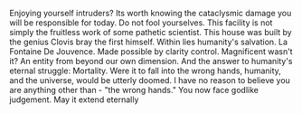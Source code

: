 Enjoying yourself intruders? Its worth knowing the cataclysmic damage you will be responsible for today. Do not fool yourselves. This facility is not simply the fruitless work of some pathetic scientist. This house was built by the genius Clovis bray the first himself. Within lies humanity's salvation. La Fontaine De Jouvence. Made possible by clarity control. Magnificent wasn't it? An entity from beyond our own dimension. And the answer to humanity's eternal struggle: Mortality. Were it to fall into the wrong hands, humanity, and the universe, would be utterly doomed. I have no reason to believe you are anything other than - "the wrong hands."  You now face godlike judgement. May it extend eternally
